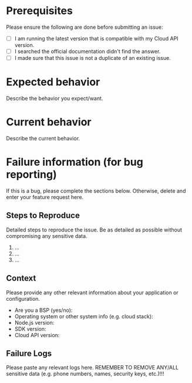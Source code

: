 # Prerequisites
Please ensure the following are done before submitting an issue:

- [ ] I am running the latest version that is compatible with my Cloud API version.
- [ ] I searched the official documentation didn't find the answer.
- [ ] I made sure that this issue is not a duplicate of an existing issue.

# Expected behavior
Describe the behavior you expect/want.

# Current behavior
Describe the current behavior.

# Failure information (for bug reporting)
If this is a bug, please complete the sections below. Otherwise, delete and enter your feature request here.

## Steps to Reproduce
Detailed steps to reproduce the issue. Be as detailed as possible without compromising any sensitive data.

1. ...
2. ...
3. ...

## Context
Please provide any other relevant information about your application or configuration.

* Are you a BSP (yes/no):
* Operating system or other system info (e.g. cloud stack):
* Node.js version:
* SDK version:
* Cloud API version:

## Failure Logs
Please paste any relevant logs here. REMEMBER TO REMOVE ANY/ALL sensitive data (e.g. phone numbers, names, security keys, etc.)!!!
